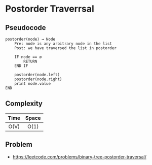 # Postorder Traverrsal

## Pseudocode

```text
postorder(node) → Node
    Pre: node is any arbitrary node in the list
    Post: we have traversed the list in postorder

    IF node == ø
        RETURN
    END IF

    postorder(node.left)
    postorder(node.right)
    print node.value
END
```

## Complexity

| Time | Space |
| :--: | :---: |
| O(V) | O(1)  |

## Problem

- https://leetcode.com/problems/binary-tree-postorder-traversal/

